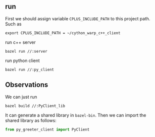 ## run
First we should assign variable `CPLUS_INCLUDE_PATH` to this project path. Such as
```
export CPLUS_INCLUDE_PATH = ~/cython_warp_c++_client
```

run c++ server
```
bazel run //:server
```

run python client
```
bazel run //:py_client
```

## Observations
We can just run
```
bazel build //:PyClient_lib
```
It can generate a shared library in `bazel-bin`. Then we can import the shared library as follows:
```python
from py_greeter_client import PyClient
```
